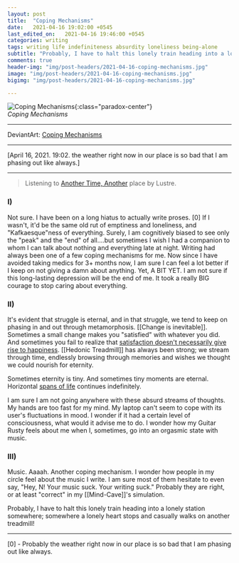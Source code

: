 ```yaml
---
layout: post
title:  "Coping Mechanisms"
date:   2021-04-16 19:02:00 +0545
last_edited_on:   2021-04-16 19:46:00 +0545
categories: writing
tags: writing life indefiniteness absurdity loneliness being-alone
subtitle: "Probably, I have to halt this lonely train heading into a lonely station somewhere; somewhere a lonely heart stops and casually walks on another treadmill!"
comments: true
header-img: "img/post-headers/2021-04-16-coping-mechanisms.jpg"
image: "img/post-headers/2021-04-16-coping-mechanisms.jpg"
bigimg: "img/post-headers/2021-04-16-coping-mechanisms.jpg"

---
```


![Coping Mechanisms]({{site.baseurl}}/img/post-headers/2021-04-16-coping-mechanisms.jpg){:class="paradox-center"}  
*Coping Mechanisms*

<hr/>

DeviantArt: [Coping Mechanisms](https://www.deviantart.com/nishparadox/art/Coping-Mechanisms-876564636?ga_submit_new=10%3A1618582544)

---

[April 16, 2021. 19:02. the weather right now in our place is so bad that I am phasing out like always.]

---

> Listening to [Another Time, Another](https://www.youtube.com/watch?v=-nXUgo0bHPo) place by Lustre.


### I)

Not sure. I have been on a long hiatus to actually write proses. [0] If I wasn't, it'd be the same old rut of emptiness and loneliness, and "Kafkaesque"ness of everything. Surely, I am cognitively biased to see only the "peak" and the "end" of all....but sometimes I wish I had a companion to whom I can talk about nothing and everything late at night. Writing had always been one of a few coping mechanisms for me. Now since I have avoided taking medics for 3+ months now, I am sure I can feel a lot better if I keep on not giving a damn about anything. Yet, A BIT YET. I am not sure if this long-lasting depression will be the end of me. It took a really BIG courage to stop caring about everything.


### II)

It's evident that struggle is eternal, and in that struggle, we tend to keep on phasing in and out through metamorphosis. [[Change is inevitable]]. Sometimes a small change makes you "satisfied" with whatever you did. And sometimes you fail to realize that [satisfaction doesn't necessarily give rise to happiness](https://www.youtube.com/watch?v=5f0ilA4tjJ0). [[Hedonic Treadmill]] has always been strong; we stream through time, endlessly browsing through memories and wishes we thought we could nourish for eternity.

Sometimes eternity is tiny. And sometimes tiny moments are eternal. Horizontal [spans of life](https://bitsandparadoxes.substack.com/p/bits-and-paradoxes-13) continues indefinitely.

I am sure I am not going anywhere with these absurd streams of thoughts. My hands are too fast for my mind. My laptop can't seem to cope with its user's fluctuations in mood. I wonder if it had a certain level of consciousness, what would it advise me to do. I wonder how my Guitar Rusty feels about me when I, sometimes, go into an orgasmic state with music.


### III)


Music. Aaaah. Another coping mechanism. I wonder how people in my circle feel about the music I write. I am sure most of them hesitate to even say, "Hey, N! Your music suck. Your writing suck." Probably they are right, or at least "correct" in my [[Mind-Cave]]'s simulation.

Probably, I have to halt this lonely train heading into a lonely station somewhere; somewhere a lonely heart stops and casually walks on another treadmill!

---

[0] - Probably the weather right now in our place is so bad that I am phasing out like always.

